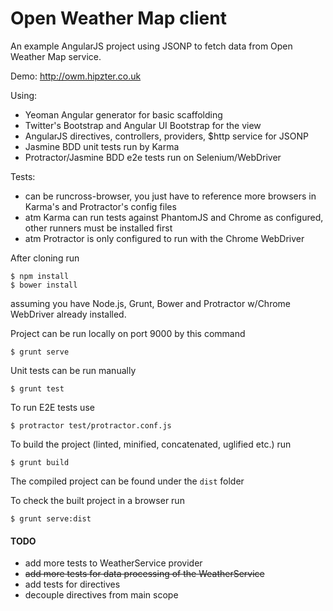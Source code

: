 Open Weather Map client
============

An example AngularJS project using JSONP to fetch data from Open Weather Map service.

Demo: http://owm.hipzter.co.uk

Using:

- Yeoman Angular generator for basic scaffolding
- Twitter's Bootstrap and Angular UI Bootstrap for the view
- AngularJS directives, controllers, providers, $http service for JSONP
- Jasmine BDD unit tests run by Karma
- Protractor/Jasmine BDD e2e tests run on Selenium/WebDriver

Tests:
- can be runcross-browser, you just have to reference more browsers in Karma's and Protractor's config files
- atm Karma can run tests against PhantomJS and Chrome as configured, other runners must be installed first
- atm Protractor is only configured to run with the Chrome WebDriver

After cloning run

```
$ npm install
$ bower install
```

assuming you have Node.js, Grunt, Bower and Protractor w/Chrome WebDriver already installed.

Project can be run locally on port 9000 by this command

```
$ grunt serve
```

Unit tests can be run manually

```
$ grunt test
```

To run E2E tests use

```
$ protractor test/protractor.conf.js
```

To build the project (linted, minified, concatenated, uglified etc.) run

```
$ grunt build
```

The compiled project can be found under the `dist` folder

To check the built project in a browser run

```
$ grunt serve:dist
```

#### TODO

- add more tests to WeatherService provider
- ~~add more tests for data processing of the WeatherService~~
- add tests for directives
- decouple directives from main scope
